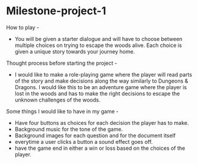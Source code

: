 # Milestone-project-1

How to play -

- You will be given a starter dialogue and will have to choose between multiple choices on trying to escape the woods alive. Each choice is given a unique story towards your journey home.

Thought process before starting the project -

- I would like to make a role-playing game where the player will read parts of the story and make decisions along the way similarly to Dungeons & Dragons. I would like this to be an adventure game where the player is lost in the woods and has to make the right decisions to escape the unknown challenges of the woods.

Some things I would like to have in my game -

- Have four buttons as choices for each decision the player has to make.
- Background music for the tone of the game.
- Background images for each question and for the document itself
- everytime a user clicks a button a sound effect goes off.
- have the game end in either a win or loss based on the choices of the player.

